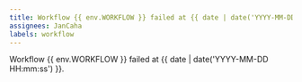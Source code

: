 ```yaml
---
title: Workflow {{ env.WORKFLOW }} failed at {{ date | date('YYYY-MM-DD HH:mm:ss') }}
assignees: JanCaha
labels: workflow
---
```


Workflow {{ env.WORKFLOW }} failed at {{ date | date('YYYY-MM-DD HH:mm:ss') }}.
